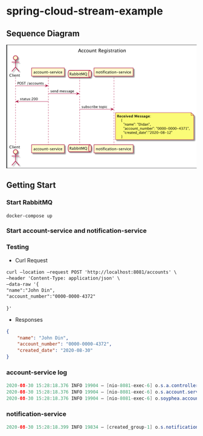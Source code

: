 # spring-cloud-stream-example

## Sequence Diagram

![sequence-diagram](create_account.png)

## Getting Start

### Start RabbitMQ

```shell script
docker-compose up 
```

### Start account-service and notification-service

### Testing

* Curl Request

```shell script
curl –location –request POST 'http://localhost:8081/accounts' \
–header 'Content-Type: application/json' \
–data-raw '{
"name":"John Din",
"account_number":"0000-0000-4372"

}'
```

* Responses
```json
{
    "name": "John Din",
    "account_number": "0000-0000-4372",
    "created_date": "2020-08-30"
}
```


### account-service log

```java
2020-08-30 15:28:18.376 INFO 19904 — [nio-8081-exec-6] o.s.a.controller.AccountController : Received the request with account name:John Din
2020-08-30 15:28:18.376 INFO 19904 — [nio-8081-exec-6] o.s.account.service.AccountService : Found [0] with account number:0000-0000-4372
2020-08-30 15:28:18.376 INFO 19904 — [nio-8081-exec-6] o.soyphea.account.output.AccountBinder : Send message =&gt; Account{name='John Din', accountNumber='0000-0000-4372', createDate=2020-08-30} to the channel

```



### notification-service
```java
2020-08-30 15:28:18.399 INFO 19834 — [created_group-1] o.s.notification.input.AccountStreaming : Received account :Account{name='John Din', accountNumber='0000-0000-4372', createDate=2020-08-30} created.

```
